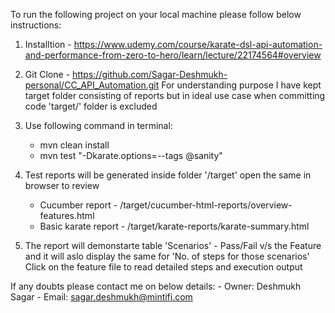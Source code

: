 To run the following project on your local machine please follow below instructions:

1. Installtion - https://www.udemy.com/course/karate-dsl-api-automation-and-performance-from-zero-to-hero/learn/lecture/22174564#overview
2. Git Clone - https://github.com/Sagar-Deshmukh-personal/CC_API_Automation.git
   For understanding purpose I have kept target folder consisting of reports but in ideal use case when committing code 'target/' folder is excluded

3. Use following command in terminal:
    - mvn clean install
    - mvn test "-Dkarate.options=--tags @sanity"
4. Test reports will be generated inside folder '/target' open the same in browser to review
    - Cucumber report - /target/cucumber-html-reports/overview-features.html
    - Basic karate report - /target/karate-reports/karate-summary.html
5. The report will demonstarte table 'Scenarios' - Pass/Fail v/s the Feature and it will aslo display the same for 'No. of steps for those scenarios'
   Click on the feature file to read detailed steps and execution output

If any doubts please contact me on below details:
    - Owner: Deshmukh Sagar
    - Email: sagar.deshmukh@mintifi.com